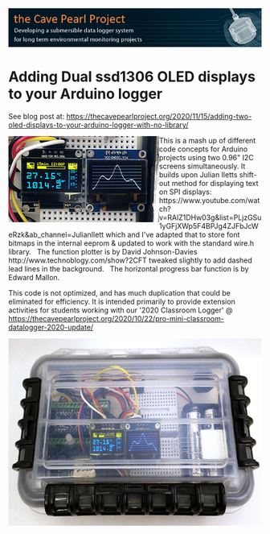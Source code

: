 <img src="https://github.com/EKMallon/The_Cave_Pearl_Project_CURRENT_codebuilds/blob/master/images/CavePearlProjectBanner_130x850px.jpg">

# Adding Dual ssd1306 OLED displays to your Arduino logger

See blog post at: https://thecavepearlproject.org/2020/11/15/adding-two-oled-displays-to-your-arduino-logger-with-no-library/

<img align="left" src="https://github.com/EKMallon/Dual-ssd1306-OLED/blob/main/images/DualOLEDscreens_1_300px.jpg" height="171" width="300">
This is a mash up of different code concepts for Arduino projects using two 0.96" I2C screens simultaneously. It builds upon Julian Iletts shift-out method for displaying text on SPI displays: https://www.youtube.com/watch?v=RAlZ1DHw03g&list=PLjzGSu1yGFjXWp5F4BPJg4ZJFbJcWeRzk&ab_channel=JulianIlett  which and I've adapted that to store font bitmaps in the internal eeprom & updated to work with the standard wire.h library. 
&nbsp;
The function plotter is by David Johnson-Davies http://www.technoblogy.com/show?2CFT tweaked slightly to add dashed lead lines in the background.  
&nbsp;
The horizontal progress bar function is by Edward Mallon.
&nbsp;

This code is not optimized, and has much duplication that could be eliminated for efficiency. 
It is intended primarily to provide extension activities for students working with our '2020 Classroom Logger' @  
https://thecavepearlproject.org/2020/10/22/pro-mini-classroom-datalogger-2020-update/ 

<img src="https://github.com/EKMallon/Dual-ssd1306-OLED/blob/main/images/2020_dualOLEDscreens_ClassroomLoggerBuild_640px.jpg" height="372" width="640">
